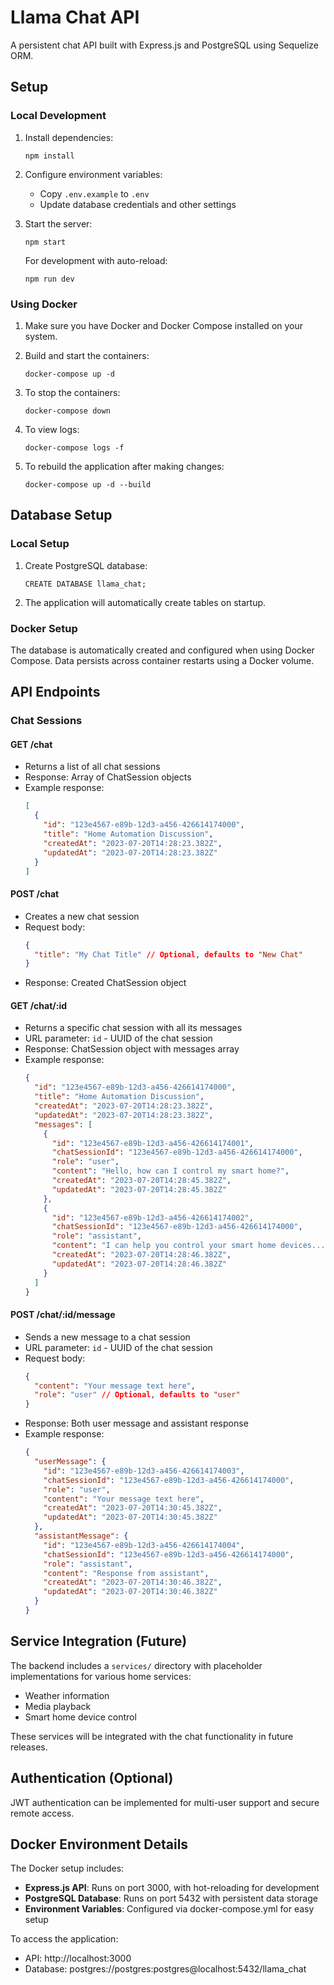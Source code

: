# Llama Chat API

A persistent chat API built with Express.js and PostgreSQL using Sequelize ORM.

## Setup

### Local Development

1. Install dependencies:
   ```
   npm install
   ```

2. Configure environment variables:
   - Copy `.env.example` to `.env`
   - Update database credentials and other settings

3. Start the server:
   ```
   npm start
   ```
   
   For development with auto-reload:
   ```
   npm run dev
   ```

### Using Docker

1. Make sure you have Docker and Docker Compose installed on your system.

2. Build and start the containers:
   ```
   docker-compose up -d
   ```

3. To stop the containers:
   ```
   docker-compose down
   ```

4. To view logs:
   ```
   docker-compose logs -f
   ```

5. To rebuild the application after making changes:
   ```
   docker-compose up -d --build
   ```

## Database Setup

### Local Setup

1. Create PostgreSQL database:
   ```
   CREATE DATABASE llama_chat;
   ```

2. The application will automatically create tables on startup.

### Docker Setup

The database is automatically created and configured when using Docker Compose.
Data persists across container restarts using a Docker volume.

## API Endpoints

### Chat Sessions

#### GET /chat
- Returns a list of all chat sessions
- Response: Array of ChatSession objects
- Example response:
  ```json
  [
    {
      "id": "123e4567-e89b-12d3-a456-426614174000",
      "title": "Home Automation Discussion",
      "createdAt": "2023-07-20T14:28:23.382Z",
      "updatedAt": "2023-07-20T14:28:23.382Z"
    }
  ]
  ```

#### POST /chat
- Creates a new chat session
- Request body:
  ```json
  {
    "title": "My Chat Title" // Optional, defaults to "New Chat"
  }
  ```
- Response: Created ChatSession object

#### GET /chat/:id
- Returns a specific chat session with all its messages
- URL parameter: `id` - UUID of the chat session
- Response: ChatSession object with messages array
- Example response:
  ```json
  {
    "id": "123e4567-e89b-12d3-a456-426614174000",
    "title": "Home Automation Discussion",
    "createdAt": "2023-07-20T14:28:23.382Z",
    "updatedAt": "2023-07-20T14:28:23.382Z",
    "messages": [
      {
        "id": "123e4567-e89b-12d3-a456-426614174001",
        "chatSessionId": "123e4567-e89b-12d3-a456-426614174000",
        "role": "user",
        "content": "Hello, how can I control my smart home?",
        "createdAt": "2023-07-20T14:28:45.382Z",
        "updatedAt": "2023-07-20T14:28:45.382Z"
      },
      {
        "id": "123e4567-e89b-12d3-a456-426614174002",
        "chatSessionId": "123e4567-e89b-12d3-a456-426614174000",
        "role": "assistant",
        "content": "I can help you control your smart home devices...",
        "createdAt": "2023-07-20T14:28:46.382Z",
        "updatedAt": "2023-07-20T14:28:46.382Z"
      }
    ]
  }
  ```

#### POST /chat/:id/message
- Sends a new message to a chat session
- URL parameter: `id` - UUID of the chat session
- Request body:
  ```json
  {
    "content": "Your message text here",
    "role": "user" // Optional, defaults to "user"
  }
  ```
- Response: Both user message and assistant response
- Example response:
  ```json
  {
    "userMessage": {
      "id": "123e4567-e89b-12d3-a456-426614174003",
      "chatSessionId": "123e4567-e89b-12d3-a456-426614174000",
      "role": "user",
      "content": "Your message text here",
      "createdAt": "2023-07-20T14:30:45.382Z",
      "updatedAt": "2023-07-20T14:30:45.382Z"
    },
    "assistantMessage": {
      "id": "123e4567-e89b-12d3-a456-426614174004",
      "chatSessionId": "123e4567-e89b-12d3-a456-426614174000",
      "role": "assistant",
      "content": "Response from assistant",
      "createdAt": "2023-07-20T14:30:46.382Z",
      "updatedAt": "2023-07-20T14:30:46.382Z"
    }
  }
  ```

## Service Integration (Future)

The backend includes a `services/` directory with placeholder implementations for various home services:

- Weather information
- Media playback
- Smart home device control

These services will be integrated with the chat functionality in future releases.

## Authentication (Optional)

JWT authentication can be implemented for multi-user support and secure remote access.

## Docker Environment Details

The Docker setup includes:

- **Express.js API**: Runs on port 3000, with hot-reloading for development
- **PostgreSQL Database**: Runs on port 5432 with persistent data storage
- **Environment Variables**: Configured via docker-compose.yml for easy setup

To access the application:
- API: http://localhost:3000
- Database: postgres://postgres:postgres@localhost:5432/llama_chat
